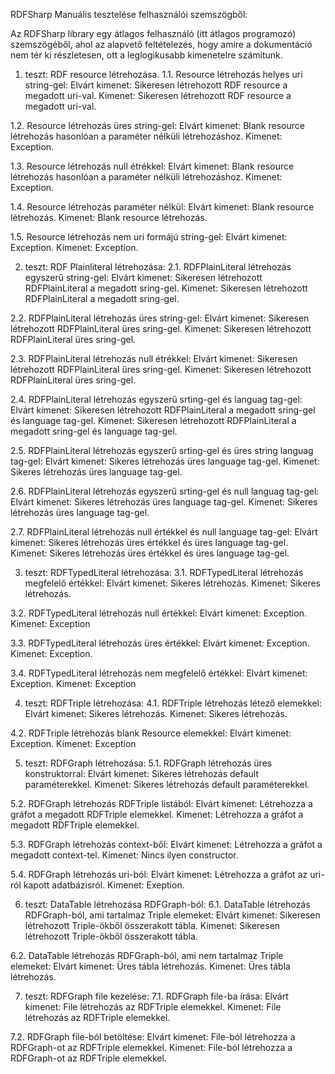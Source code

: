 RDFSharp Manuális tesztelése felhasználói szemszögből: 

Az RDFSharp library egy átlagos felhasználó (itt átlagos programozó) szemszögéből, 
ahol az alapvető feltételezés, hogy amire a dokumentáció nem tér ki részletesen, 
ott a leglogikusabb kimenetelre számítunk.

1.	teszt: RDF resource létrehozása.
1.1.	Resource létrehozás helyes uri string-gel:
Elvárt kimenet: Sikeresen létrehozott RDF resource a megadott uri-val.
Kimenet: Sikeresen létrehozott RDF resource a megadott uri-val.

1.2.	Resource létrehozás üres string-gel:
Elvárt kimenet: Blank resource létrehozás hasonlóan a paraméter nélküli létrehozáshoz.
Kimenet: Exception.

1.3.	Resource létrehozás null étrékkel:
Elvárt kimenet: Blank resource létrehozás hasonlóan a paraméter nélküli létrehozáshoz.
Kimenet: Exception.


1.4.	Resource létrehozás paraméter nélkül:
Elvárt kimenet: Blank resource létrehozás.
Kimenet: Blank resource létrehozás.

1.5.	Resource létrehozás nem uri formájú string-gel:
Elvárt kimenet: Exception.
Kimenet: Exception.

2.	teszt: RDF Plainliteral létrehozása:
2.1.	RDFPlainLiteral létrehozás egyszerű string-gel:
Elvárt kimenet: Sikeresen létrehozott RDFPlainLiteral a megadott sring-gel.
Kimenet: Sikeresen létrehozott RDFPlainLiteral a megadott sring-gel.

2.2.	RDFPlainLiteral létrehozás üres string-gel:
Elvárt kimenet: Sikeresen létrehozott RDFPlainLiteral üres sring-gel.
Kimenet: Sikeresen létrehozott RDFPlainLiteral üres sring-gel.

2.3.	RDFPlainLiteral létrehozás null étrékkel:
Elvárt kimenet: Sikeresen létrehozott RDFPlainLiteral üres sring-gel.
Kimenet: Sikeresen létrehozott RDFPlainLiteral üres sring-gel.

2.4.	RDFPlainLiteral létrehozás egyszerű srting-gel és languag tag-gel:
Elvárt kimenet: Sikeresen létrehozott RDFPlainLiteral a megadott sring-gel és language tag-gel.
Kimenet: Sikeresen létrehozott RDFPlainLiteral a megadott sring-gel és language tag-gel.

2.5.	RDFPlainLiteral létrehozás egyszerű srting-gel és üres string languag tag-gel:
Elvárt kimenet: Sikeres létrehozás üres language tag-gel.
Kimenet: Sikeres létrehozás üres language tag-gel.

2.6.	RDFPlainLiteral létrehozás egyszerű srting-gel és null languag tag-gel:
Elvárt kimenet: Sikeres létrehozás üres language tag-gel.
Kimenet: Sikeres létrehozás üres language tag-gel.

2.7.	RDFPlainLiteral létrehozás null értékkel és null language tag-gel:
Elvárt kimenet: Sikeres létrehozás üres értékkel és üres language tag-gel.
Kimenet: Sikeres létrehozás üres értékkel és üres language tag-gel.

3.	teszt: RDFTypedLiteral létrehozása:
3.1.	RDFTypedLiteral létrehozás megfelelő értékkel:
Elvárt kimenet: Sikeres létrehozás.
Kimenet: Sikeres létrehozás.

3.2.	RDFTypedLiteral létrehozás null értékkel:
Elvárt kimenet: Exception.
Kimenet: Exception

3.3.	RDFTypedLiteral létrehozás üres értékkel:
Elvárt kimenet: Exception.
Kimenet: Exception.

3.4.	RDFTypedLiteral létrehozás nem megfelelő értékkel:
Elvárt kimenet: Exception.
Kimenet: Exception

4.	teszt: RDFTriple létrehozása:
4.1.	RDFTriple létrehozás létező elemekkel:
Elvárt kimenet: Sikeres létrehozás.
Kimenet: Sikeres létrehozás.

4.2.	RDFTriple létrehozás blank Resource elemekkel:
Elvárt kimenet: Exception.
Kimenet: Exception

5.	teszt: RDFGraph létrehozása:
5.1.	RDFGraph létrehozás üres konstruktorral:
Elvárt kimenet: Sikeres létrehozás default paraméterekkel.
Kimenet: Sikeres létrehozás default paraméterekkel.

5.2.	RDFGraph létrehozás RDFTriple listából:
Elvárt kimenet: Létrehozza a gráfot a megadott RDFTriple elemekkel.
Kimenet: Létrehozza a gráfot a megadott RDFTriple elemekkel.
 

5.3.	RDFGraph létrehozás context-ből:
Elvárt kimenet: Létrehozza a gráfot a megadott context-tel.
Kimenet: Nincs ilyen constructor.

5.4.	RDFGraph létrehozás uri-ból:
Elvárt kimenet: Létrehozza a gráfot az uri-ról kapott adatbázisról.
Kimenet: Exeption.

6.	teszt: DataTable létrehozása RDFGraph-ból:
6.1.	DataTable létrehozás RDFGraph-ból, ami tartalmaz Triple elemeket:
Elvárt kimenet: Sikeresen létrehozott Triple-ökből összerakott tábla.
Kimenet: Sikeresen létrehozott Triple-ökből összerakott tábla.

6.2.	DataTable létrehozás RDFGraph-ból, ami nem tartalmaz Triple elemeket:
Elvárt kimenet: Üres tábla létrehozás.
Kimenet: Üres tábla létrehozás.


7.	teszt: RDFGraph file kezelése:
7.1.	RDFGraph file-ba írása:
Elvárt kimenet: File létrehozás az RDFTriple elemekkel.
Kimenet: File létrehozás az RDFTriple elemekkel.

7.2.	RDFGraph file-ból betöltése:
Elvárt kimenet: File-ból létrehozza a RDFGraph-ot az RDFTriple elemekkel.
Kimenet: File-ból létrehozza a RDFGraph-ot az RDFTriple elemekkel.





